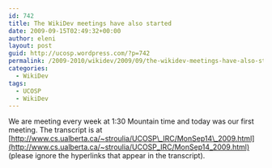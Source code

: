 ```yaml
---
id: 742
title: The WikiDev meetings have also started
date: 2009-09-15T02:49:32+00:00
author: eleni
layout: post
guid: http://ucosp.wordpress.com/?p=742
permalink: /2009-2010/wikidev/2009/09/the-wikidev-meetings-have-also-started/
categories:
  - WikiDev
tags:
  - UCOSP
  - WikiDev
---
```

We are meeting every week at 1:30 Mountain time and today was our first meeting. The transcript is at [http://www.cs.ualberta.ca/~stroulia/UCOSP\_IRC/MonSep14\_2009.html](http://www.cs.ualberta.ca/~stroulia/UCOSP_IRC/MonSep14_2009.html) (please ignore the hyperlinks that appear in the transcript).